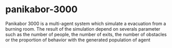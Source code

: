 # panikabor-3000
Panikabor 3000 is a multi-agent system which simulate a evacuation from a burning room. 
The result of the simulation depend on severals parameter such as the number of people, 
the number of exits, the number of obstacles or the proportion of behavior with the generated population of agent
